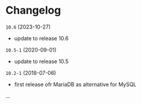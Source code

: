 # Changelog

`10.6` (2023-10-27)
- update to release 10.6

`10.5-1` (2020-09-01)
- update to release 10.5

`10.2-1` (2018-07-06)
- first release ofr MariaDB as alternative for MySQL

...
